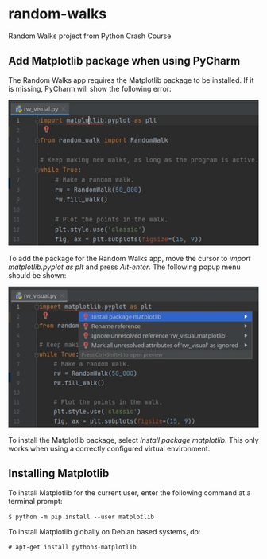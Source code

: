 # random-walks

Random Walks project from Python Crash Course

## Add Matplotlib package when using PyCharm

The Random Walks app requires the Matplotlib package to be installed.
If it is missing, PyCharm will show the following error:

![alt text](screenshots/missing_matplotlib_package.jpg "Missing Matplotlib package")

To add the package for the Random Walks app, move the cursor to *import matplotlib.pyplot as plt* and press *Alt-enter*. The following popup menu should be shown:

![alt text](screenshots/install_matplotlib_package.jpg "Install Matplotlib package")

To install the Matplotlib package, select *Install package matplotlib*. This only works when using a correctly configured virtual environment.

## Installing Matplotlib

To install Matplotlib for the current user, enter the following command at a terminal prompt:

```
$ python -m pip install --user matplotlib
```

To install Matplotlib globally on Debian based systems, do:

```
# apt-get install python3-matplotlib
```
